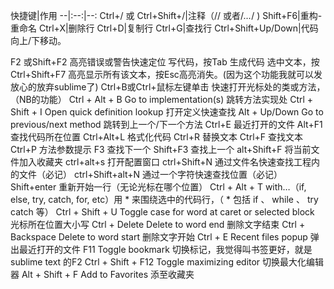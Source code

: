  快捷键|作用
 --|:--:|--:
 Ctrl+/ 或 Ctrl+Shift+/|注释（// 或者/*…*/ )
 Shift+F6|重构-重命名 
 Ctrl+X|删除行
 Ctrl+D|复制行
 Ctrl+G|查找行
Ctrl+Shift+Up/Down|代码向上/下移动。




F2 或Shift+F2	高亮错误或警告快速定位
写代码，按Tab	生成代码
选中文本，按Ctrl+Shift+F7	高亮显示所有该文本，按Esc高亮消失。(因为这个功能我就可以发放心的放弃sublime了)
Ctrl+B或Ctrl+鼠标左键单击	快速打开光标处的类或方法，（NB的功能）
Ctrl + Alt + B	Go to implementation(s) 跳转方法实现处
Ctrl + Shift + I	Open quick definition lookup 打开定义快速查找
Alt + Up/Down	Go to previous/next method 跳转到上一个/下一个方法
Ctrl+E	最近打开的文件
Alt+F1	查找代码所在位置
Ctrl+Alt+L	格式化代码
Ctrl+R	替换文本
Ctrl+F	查找文本
Ctrl+P	方法参数提示
F3	查找下一个
Shift+F3	查找上一个
alt+Shift+F	将当前文件加入收藏夹
ctrl+alt+s	打开配置窗口
ctrl+Shift+N	通过文件名快速查找工程内的文件（必记）
ctrl+Shift+alt+N	通过一个字符快速查找位置（必记）
Shift+enter	重新开始一行（无论光标在哪个位置）
Ctrl + Alt + T 	with…（if, else, try, catch, for, etc）用 * 来围绕选中的代码行，（ * 包括 if 、 while 、 try catch 等）
Ctrl + Shift + U	Toggle case for word at caret or selected block 光标所在位置大小写
Ctrl + Delete	Delete to word end 删除文字结束
Ctrl + Backspace	Delete to word start 删除文字开始
Ctrl + E	Recent files popup 弹出最近打开的文件
F11	Toggle bookmark 切换标记，我觉得叫书签更好，就是sublime text 的F2
Ctrl + Shift + F12	Toggle maximizing editor 切换最大化编辑器
Alt + Shift + F	Add to Favorites 添至收藏夹
